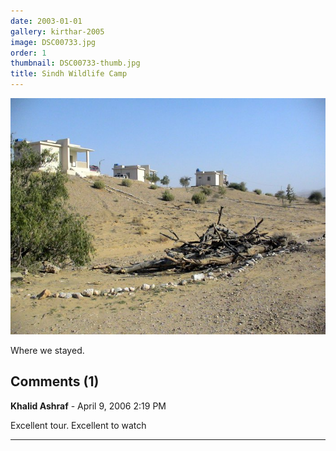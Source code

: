```yaml
---
date: 2003-01-01
gallery: kirthar-2005
image: DSC00733.jpg
order: 1
thumbnail: DSC00733-thumb.jpg
title: Sindh Wildlife Camp
---
```


![Sindh Wildlife Camp](./DSC00733.jpg)

Where we stayed.

<div id="comments">

## Comments (1)

**Khalid Ashraf** - April  9, 2006  2:19 PM

Excellent tour. Excellent to watch

---

</div>